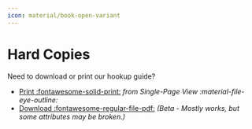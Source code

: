 ```yaml
---
icon: material/book-open-variant
---
```



# Hard Copies

Need to download or print our hookup guide?

* [Print :fontawesome-solid-print:](/single_page) *from Single-Page View :material-file-eye-outline:*
* [Download :fontawesome-regular-file-pdf:](/board_files/hookup_guide.pdf) *(Beta - Mostly works, but some attributes may be broken.)*